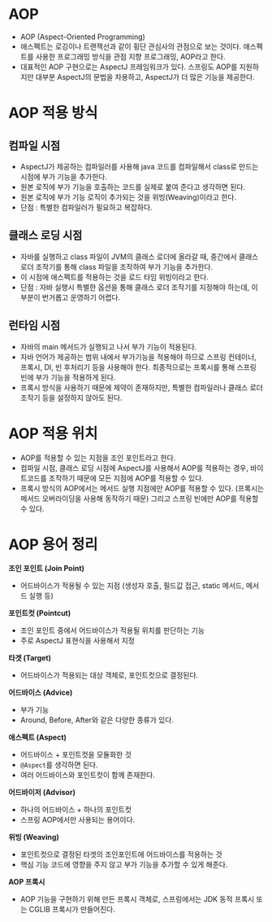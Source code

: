 # AOP
- AOP (Aspect-Oriented Programming)
- 애스펙트는 로깅이나 트랜잭선과 같이 횡단 관심사의 관점으로 보는 것이다. 애스펙트를 사용한 프로그래밍 방식을 관점 지향 프로그래밍, AOP라고 한다.
- 대표적인 AOP 구현으로는 AspectJ 프레임워크가 있다. 스프링도 AOP를 지원하지만 대부분 AspectJ의 문법을 차용하고, AspectJ가 더 많은 기능을 제공한다.

# AOP 적용 방식

## 컴파일 시점
- AspectJ가 제공하는 컴파일러를 사용해 java 코드를 컴파일해서 class로 만드는 시점에 부가 기능을 추가한다.
- 원본 로직에 부가 기능을 호출하는 코드를 실제로 붙여 준다고 생각하면 된다.
- 원본 로직에 부가 기능 로직이 추가되는 것을 위빙(Weaving)이라고 한다.
- 단점 : 특별한 컴파일러가 필요하고 복잡하다.

## 클래스 로딩 시점
- 자바를 실행하고 class 파일이 JVM의 클래스 로더에 올라갈 때, 중간에서 클래스 로더 조작기를 통해 class 파일을 조작하여 부가 기능을 추가한다.
- 이 시점에 애스펙트를 적용하는 것을 로드 타임 위빙이라고 한다.
- 단점 : 자바 실행시 특별한 옵션을 통해 클래스 로더 조작기를 지정해야 하는데, 이 부분이 번거롭고 운영하기 어렵다.

## 런타임 시점
- 자바의 main 메서드가 실행되고 나서 부가 기능이 적용된다. 
- 자바 언어가 제공하는 범위 내에서 부가기능을 적용해야 하므로 스프링 컨테이너, 프록시, DI, 빈 후처리기 등을 사용해야 한다. 최종적으로는 프록시를 통해 스프링 빈에 부가 기능을 적용하게 된다.
- 프록시 방식을 사용하기 때문에 제약이 존재하지만, 특별한 컴파일러나 클래스 로더 조작기 등을 설정하지 않아도 된다.

# AOP 적용 위치
- AOP를 적용할 수 있는 지점을 조인 포인트라고 한다. 
- 컴파일 시점, 클래스 로딩 시점에 AspectJ를 사용해서 AOP를 적용하는 경우, 바이트코드를 조작하기 때문에 모든 지점에 AOP를 적용할 수 있다.
- 프록시 방식의 AOP에서는 메서드 실행 지점에만 AOP를 적용할 수 있다. (프록시는 메서드 오버라이딩을 사용해 동작하기 때문) 그리고 스프링 빈에만 AOP를 적용할 수 있다.

# AOP 용어 정리

**조인 포인트 (Join Point)**

- 어드바이스가 적용될 수 있는 지점 (생성자 호출, 필드값 접근, static 메서드, 메서드 실행 등)

**포인트컷 (Pointcut)**

- 조인 포인트 중에서 어드바이스가 적용될 위치를 판단하는 기능
- 주로 AspectJ 표현식을 사용해서 지정


**타겟 (Target)**

- 어드바이스가 적용되는 대상 객체로, 포인트컷으로 결정된다.

**어드바이스 (Advice)**

- 부가 기능
- Around, Before, After와 같은 다양한 종류가 있다.

**애스펙트 (Aspect)**

- 어드바이스 + 포인트컷을 모듈화한 것
- `@Aspect`를 생각하면 된다. 
- 여러 어드바이스와 포인트컷이 함께 존재한다.

**어드바이저 (Advisor)**

- 하나의 어드바이스 + 하나의 포인트컷
- 스프링 AOP에서만 사용되는 용어이다.

**위빙 (Weaving)**

- 포인트컷으로 결정된 타겟의 조인포인트에 어드바이스를 적용하는 것
- 핵심 기능 코드에 영향을 주지 않고 부가 기능을 추가할 수 있게 해준다.

**AOP 프록시**

- AOP 기능을 구현하기 위해 만든 프록시 객체로, 스프링에서는 JDK 동적 프록시 또는 CGLIB 프록시가 만들어진다.

